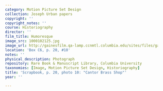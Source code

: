 ```yaml
---
category: Motion Picture Set Design
collection: Joseph Urban papers
copyright: ''
copyright_notes: ''
course: Historiography
director: ''
film_title: Humoresque
image_src: 1000102125.jpg
image_url: http://gainesfilm.qa-lamp.ccnmtl.columbia.edu/sites/files/gainesfilm/images/1000102125.jpg
location: 'Box C6, p. 20, #10'
notes: ''
physical_description: Photograph
repository: Rare Book & Manuscript Library, Columbia University
taxonomies: [Image, Motion Picture Set Design, Historiography]
title: 'Scrapbook, p. 20, photo 10: "Cantor Brass Shop"'
year: ''

---
```

